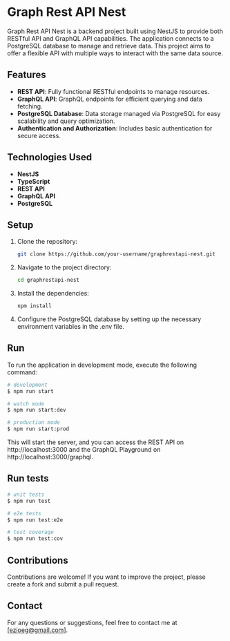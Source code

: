 # Graph Rest API Nest

Graph Rest API Nest is a backend project built using NestJS to provide both RESTful API and GraphQL API capabilities. The application connects to a PostgreSQL database to manage and retrieve data. This project aims to offer a flexible API with multiple ways to interact with the same data source.

## Features

- **REST API**: Fully functional RESTful endpoints to manage resources.
- **GraphQL API**: GraphQL endpoints for efficient querying and data fetching.
- **PostgreSQL Database**: Data storage managed via PostgreSQL for easy scalability and query optimization.
- **Authentication and Authorization**: Includes basic authentication for secure access.

## Technologies Used

- **NestJS**
- **TypeScript**
- **REST API**
- **GraphQL API**
- **PostgreSQL**

## Setup

1. Clone the repository:

   ```bash
   git clone https://github.com/your-username/graphrestapi-nest.git

2. Navigate to the project directory:

   ```bash
   cd graphrestapi-nest

3. Install the dependencies:

   ```bash
   npm install

4. Configure the PostgreSQL database by setting up the necessary environment variables in the .env file.

## Run
To run the application in development mode, execute the following command:

   ```bash
   # development
   $ npm run start
  
   # watch mode
   $ npm run start:dev
  
   # production mode
   $ npm run start:prod
   ```
This will start the server, and you can access the REST API on http://localhost:3000 and the GraphQL Playground on http://localhost:3000/graphql.

## Run tests

   ```bash
   # unit tests
   $ npm run test
  
   # e2e tests
   $ npm run test:e2e
  
   # test coverage
   $ npm run test:cov
   ```

## Contributions

Contributions are welcome! If you want to improve the project, please create a fork and submit a pull request.

## Contact

For any questions or suggestions, feel free to contact me at [ezioeg@gmail.com].

